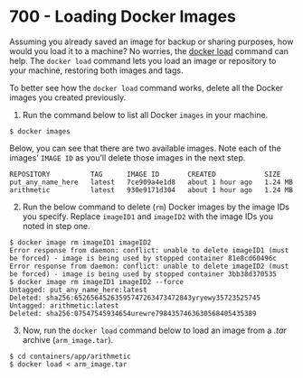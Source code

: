# 700 - Loading Docker Images 

Assuming you already saved an image for backup or sharing purposes, how would you load it to a machine? No worries, the [docker load](https://docs.docker.com/engine/reference/commandline/load/) command can help. The ```docker load``` command lets you load an image or repository to your machine, restoring both images and tags.

To better see how the ```docker load``` command works, delete all the Docker images you created previously.

1. Run the command below to list all Docker ```images``` in your machine.

```
$ docker images
```

Below, you can see that there are two available images. Note each of the images’ ```IMAGE ID``` as you’ll delete those images in the next step.

```
REPOSITORY          TAG      IMAGE ID       CREATED            SIZE
put_any_name_here   latest   7ce909a4e1d8   about 1 hour ago   1.24 MB
arithmetic          latest   930e9171d304   about 1 hour ago   1.24 MB
```

2. Run the below command to delete (```rm```) Docker images by the image IDs you specify. Replace ```imageID1``` and ```imageID2``` with the image IDs you noted in step one.

```
$ docker image rm imageID1 imageID2
Error response from daemon: conflict: unable to delete imageID1 (must be forced) - image is being used by stopped container 81e8cd60496c 
Error response from daemon: conflict: unable to delete imageID2 (must be forced) - image is being used by stopped container 3bb38d370535
$ docker image rm imageID1 imageID2 --force
Untagged: put_any_name_here:latest
Deleted: sha256:65265645263595747263473472843yryewy35723525745
Untagged: arithmetic:latest
Deleted: sha256:07547545934654urewre7984357463630568405435389
```

3. Now, run the ```docker load``` command below to load an image from a *.tar* archive (```arm_image.tar```).

```
$ cd containers/app/arithmetic
$ docker load < arm_image.tar
```


